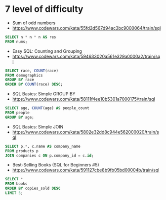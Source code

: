 # 7 level of difficulty


* Sum of odd numbers
* https://www.codewars.com/kata/55fd2d567d94ac3bc9000064/train/sql

```SQL
SELECT n * n * n AS res 
FROM nums;
```


* Easy SQL: Counting and Grouping
* https://www.codewars.com/kata/594633020a561e329a0000a2/train/sql

```SQL
SELECT race, COUNT(race)
FROM demographics
GROUP BY race
ORDER BY COUNT(race) DESC;
```


* SQL Basics: Simple GROUP BY
* https://www.codewars.com/kata/58111f4ee10b5301a7000175/train/sql

```SQL
SELECT age, COUNT(age) AS people_count
FROM people
GROUP BY age;
```


* SQL Basics: Simple JOIN
* https://www.codewars.com/kata/5802e32dd8c944e562000020/train/sql

```SQL
SELECT p.*, c.name AS company_name
FROM products p
JOIN companies c ON p.company_id = c.id;
```


* Best-Selling Books (SQL for Beginners #5)
* https://www.codewars.com/kata/591127cbe8b9fb05bd00004b/train/sql

```SQL
SELECT *
FROM books
ORDER BY copies_sold DESC
LIMIT 5;
```
